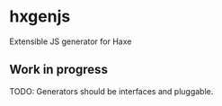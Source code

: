 # hxgenjs
Extensible JS generator for Haxe

## Work in progress

TODO: Generators should be interfaces and pluggable.

